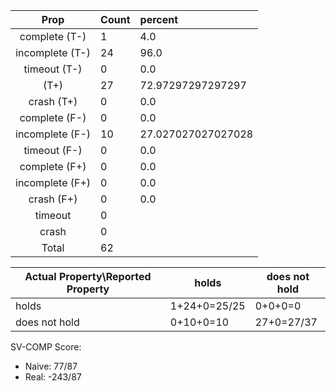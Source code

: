 
| Prop | Count | percent |
|:----:|:------|:--|
|complete   (T-)|1| 4.0 |
|incomplete (T-)|24|96.0 |
|timeout    (T-)|0|0.0 |
|           (T+)|27|72.97297297297297 |
|crash      (T+)|0|0.0 |
|complete   (F-)|0|0.0 |
|incomplete (F-)|10|27.027027027027028 |
|timeout    (F-)|0|0.0 |
|complete   (F+)|0|0.0 |
|incomplete (F+)|0|0.0 |
|crash      (F+)|0|0.0 |
|timeout        |0| |
|crash          |0| |
|Total          |62| |

| Actual Property\Reported Property | holds | does not hold |
|------------------------------------|-------|---------------|
| holds | 1+24+0=25/25 | 0+0+0=0 |
| does not hold | 0+10+0=10 | 27+0=27/37 |

SV-COMP Score:

* Naive: 77/87
* Real: -243/87

